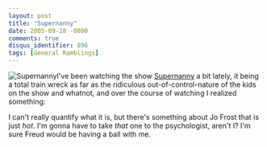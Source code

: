 ```yaml
---
layout: post
title: "Supernanny"
date: 2005-09-28 -0800
comments: true
disqus_identifier: 896
tags: [General Ramblings]
---
```

![Supernanny](https://hyqi8g.dm2304.livefilestore.com/y2pJeTOf8Ph8iGWRyld-VAdwUwXyu4XyuWF6Tk5vqA6c6QJsL5MjPwYtUSlrP6eK5V2fUTJdM0qz1iA04EF1n-mVjTBPlu0Kff890P-Mi-fVlk/20050928supernanny.jpg?psid=1)I've
been watching the show [Supernanny](http://www.supernanny.net/) a bit
lately, it being a total train wreck as far as the ridiculous
out-of-control-nature of the kids on the show and whatnot, and over the
course of watching I realized something:
 
 I can't really quantify what it is, but there's something about Jo
Frost that is just *hot*. I'm gonna have to take *that* one to the
psychologist, aren't I? I'm sure Freud would be having a ball with me.
